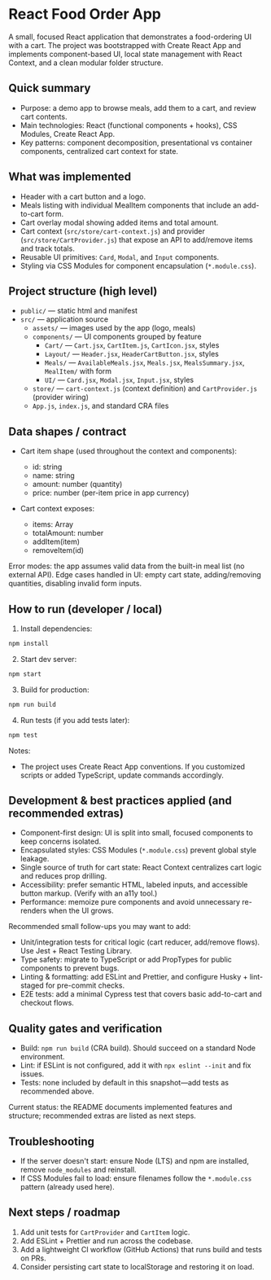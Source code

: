 # React Food Order App

A small, focused React application that demonstrates a food-ordering UI with a cart. The project was bootstrapped with Create React App and implements component-based UI, local state management with React Context, and a clean modular folder structure.

## Quick summary

- Purpose: a demo app to browse meals, add them to a cart, and review cart contents.
- Main technologies: React (functional components + hooks), CSS Modules, Create React App.
- Key patterns: component decomposition, presentational vs container components, centralized cart context for state.

## What was implemented

- Header with a cart button and a logo.
- Meals listing with individual MealItem components that include an add-to-cart form.
- Cart overlay modal showing added items and total amount.
- Cart context (`src/store/cart-context.js`) and provider (`src/store/CartProvider.js`) that expose an API to add/remove items and track totals.
- Reusable UI primitives: `Card`, `Modal`, and `Input` components.
- Styling via CSS Modules for component encapsulation (`*.module.css`).

## Project structure (high level)

- `public/` — static html and manifest
- `src/` — application source
	- `assets/` — images used by the app (logo, meals)
	- `components/` — UI components grouped by feature
		- `Cart/` — `Cart.jsx`, `CartItem.js`, `CartIcon.jsx`, styles
		- `Layout/` — `Header.jsx`, `HeaderCartButton.jsx`, styles
		- `Meals/` — `AvailableMeals.jsx`, `Meals.jsx`, `MealsSummary.jsx`, `MealItem/` with form
		- `UI/` — `Card.jsx`, `Modal.jsx`, `Input.jsx`, styles
	- `store/` — `cart-context.js` (context definition) and `CartProvider.js` (provider wiring)
	- `App.js`, `index.js`, and standard CRA files

## Data shapes / contract

- Cart item shape (used throughout the context and components):
	- id: string
	- name: string
	- amount: number (quantity)
	- price: number (per-item price in app currency)

- Cart context exposes:
	- items: Array<CartItem>
	- totalAmount: number
	- addItem(item)
	- removeItem(id)

Error modes: the app assumes valid data from the built-in meal list (no external API). Edge cases handled in UI: empty cart state, adding/removing quantities, disabling invalid form inputs.

## How to run (developer / local)

1. Install dependencies:

```bash
npm install
```

2. Start dev server:

```bash
npm start
```

3. Build for production:

```bash
npm run build
```

4. Run tests (if you add tests later):

```bash
npm test
```

Notes:
- The project uses Create React App conventions. If you customized scripts or added TypeScript, update commands accordingly.

## Development & best practices applied (and recommended extras)

- Component-first design: UI is split into small, focused components to keep concerns isolated.
- Encapsulated styles: CSS Modules (`*.module.css`) prevent global style leakage.
- Single source of truth for cart state: React Context centralizes cart logic and reduces prop drilling.
- Accessibility: prefer semantic HTML, labeled inputs, and accessible button markup. (Verify with an a11y tool.)
- Performance: memoize pure components and avoid unnecessary re-renders when the UI grows.

Recommended small follow-ups you may want to add:
- Unit/integration tests for critical logic (cart reducer, add/remove flows). Use Jest + React Testing Library.
- Type safety: migrate to TypeScript or add PropTypes for public components to prevent bugs.
- Linting & formatting: add ESLint and Prettier, and configure Husky + lint-staged for pre-commit checks.
- E2E tests: add a minimal Cypress test that covers basic add-to-cart and checkout flows.

## Quality gates and verification

- Build: `npm run build` (CRA build). Should succeed on a standard Node environment.
- Lint: if ESLint is not configured, add it with `npx eslint --init` and fix issues.
- Tests: none included by default in this snapshot—add tests as recommended above.

Current status: the README documents implemented features and structure; recommended extras are listed as next steps.

## Troubleshooting

- If the server doesn't start: ensure Node (LTS) and npm are installed, remove `node_modules` and reinstall.
- If CSS Modules fail to load: ensure filenames follow the `*.module.css` pattern (already used here).

## Next steps / roadmap

1. Add unit tests for `CartProvider` and `CartItem` logic.
2. Add ESLint + Prettier and run across the codebase.
3. Add a lightweight CI workflow (GitHub Actions) that runs build and tests on PRs.
4. Consider persisting cart state to localStorage and restoring it on load.



